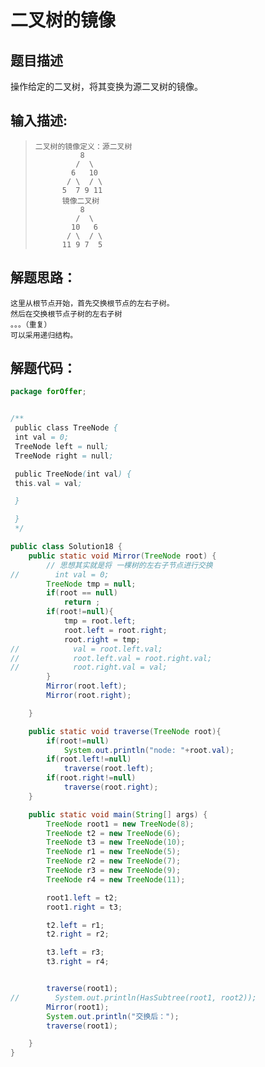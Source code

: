 # 二叉树的镜像

## 题目描述

操作给定的二叉树，将其变换为源二叉树的镜像。

## 输入描述:

> ```
> 二叉树的镜像定义：源二叉树 
>     	    8
>     	   /  \
>     	  6   10
>     	 / \  / \
>     	5  7 9 11
>     	镜像二叉树
>     	    8
>     	   /  \
>     	  10   6
>     	 / \  / \
>     	11 9 7  5
> ```

## 解题思路：

```
这里从根节点开始，首先交换根节点的左右子树。
然后在交换根节点子树的左右子树
。。。（重复）
可以采用递归结构。
```

## 解题代码：

```java
package forOffer;


/**
 public class TreeNode {
 int val = 0;
 TreeNode left = null;
 TreeNode right = null;

 public TreeNode(int val) {
 this.val = val;

 }

 }
 */

public class Solution18 {
    public static void Mirror(TreeNode root) {
        // 思想其实就是将 一棵树的左右子节点进行交换
//        int val = 0;
        TreeNode tmp = null;
        if(root == null)
            return ;
        if(root!=null){
            tmp = root.left;
            root.left = root.right;
            root.right = tmp;
//            val = root.left.val;
//            root.left.val = root.right.val;
//            root.right.val = val;
        }
        Mirror(root.left);
        Mirror(root.right);

    }

    public static void traverse(TreeNode root){
        if(root!=null)
            System.out.println("node: "+root.val);
        if(root.left!=null)
            traverse(root.left);
        if(root.right!=null)
            traverse(root.right);
    }

    public static void main(String[] args) {
        TreeNode root1 = new TreeNode(8);
        TreeNode t2 = new TreeNode(6);
        TreeNode t3 = new TreeNode(10);
        TreeNode r1 = new TreeNode(5);
        TreeNode r2 = new TreeNode(7);
        TreeNode r3 = new TreeNode(9);
        TreeNode r4 = new TreeNode(11);

        root1.left = t2;
        root1.right = t3;

        t2.left = r1;
        t2.right = r2;

        t3.left = r3;
        t3.right = r4;


        traverse(root1);
//        System.out.println(HasSubtree(root1, root2));
        Mirror(root1);
        System.out.println("交换后：");
        traverse(root1);

    }
}
```

